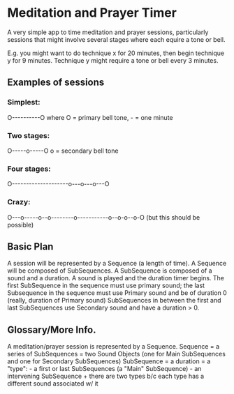 # Meditation and Prayer Timer
A very simple app to time meditation and prayer sessions, particularly sessions
that might involve several stages where each equire a tone or bell.

E.g. you might want to do technique x for 20 minutes, then begin technique y for
9 minutes. Technique y might require a tone or bell every 3 minutes.

## Examples of sessions

### Simplest:
 O----------O       where O = primary bell tone, - = one minute

### Two stages:
 O-----o-----O      o = secondary bell tone

### Four stages:
 O--------------------o---o---o---O

### Crazy:
 O---o-----o--o--------o-----------o--o-o--o-O
 (but this should be possible)

## Basic Plan

A session will be represented by a Sequence (a length of time).
A Sequence will be composed of SubSequences.
A SubSequence is composed of a sound and a duration. A sound is played and the duration timer begins.
The first SubSequence in the sequence must use primary sound; the last Subsequence in the sequence must use Primary sound and be of duration 0 (really, duration of Primary sound)
SubSequences in between the first and last SubSequences use Secondary sound and have a duration > 0.

## Glossary/More Info.
A meditation/prayer session is represented by a Sequence.
Sequence    = a series of SubSequences
            = two Sound Objects (one for Main SubSequences and one for Secondary SubSequences)
SubSequence = a duration
            = a "type":
                - a first or last SubSequences (a "Main" SubSequence)
                - an intervening SubSequence
                + there are two types b/c each type has a different sound associated w/ it

